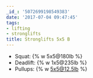```yaml
---
_id_: '5072699198549383'
date: '2017-07-04 09:47:45'
tags:
- lifting
- stronglifts
title: Stronglifts 5x5 B
---
```


- Squat:    {% w 5x5@180lb %}
- Deadlift: {% w 1x5@235lb %}
- Pullups:  {% w 5x5@12.5lb %}
